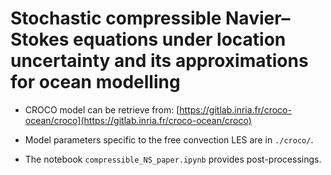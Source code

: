 # Stochastic compressible Navier–Stokes equations under location uncertainty and its approximations for ocean modelling

- CROCO model can be retrieve from: [https://gitlab.inria.fr/croco-ocean/croco](https://gitlab.inria.fr/croco-ocean/croco)

- Model parameters specific to the free convection LES are in ```./croco/```.

- The notebook ```compressible_NS_paper.ipynb``` provides post-processings.
